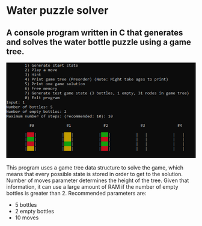 # Water puzzle solver
## A console program written in C that generates and solves the water bottle puzzle using a game tree.
<p align="center"><img alt="PICTURE logo" src="/images/game.png" width="800"></p>

This program uses a game tree data structure to solve the game, which means that every possible state is stored in order to get to the solution. Number of moves parameter determines the height of the tree.
Given that information, it can use a large amount of RAM if the number of empty bottles is greater than 2. 
Recommended parameters are:
 - 5 bottles
 - 2 empty bottles
 - 10 moves
